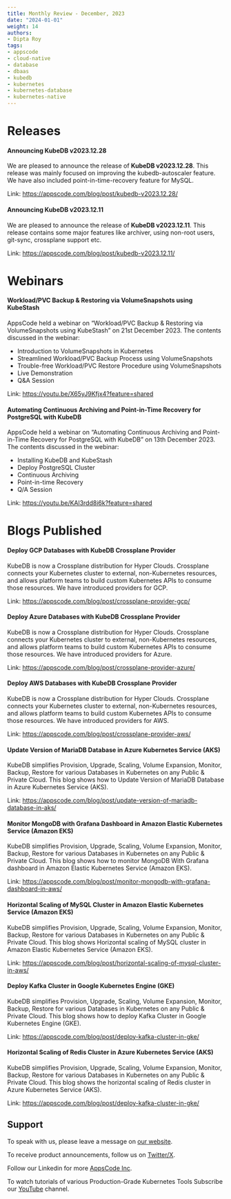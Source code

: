 ```yaml
---
title: Monthly Review - December, 2023
date: "2024-01-01"
weight: 14
authors:
- Dipta Roy
tags:
- appscode
- cloud-native
- database
- dbaas
- kubedb
- kubernetes
- kubernetes-database
- kubernetes-native
---
```


# Releases


#### Announcing KubeDB v2023.12.28

We are pleased to announce the release of **KubeDB v2023.12.28**. This release was mainly focused on improving the kubedb-autoscaler feature. We have also included point-in-time-recovery feature for MySQL.

Link: https://appscode.com/blog/post/kubedb-v2023.12.28/


#### Announcing KubeDB v2023.12.11

We are pleased to announce the release of **KubeDB v2023.12.11**. This release contains some major features like archiver, using non-root users, git-sync, crossplane support etc. 

Link: https://appscode.com/blog/post/kubedb-v2023.12.11/




# Webinars


#### Workload/PVC Backup & Restoring via VolumeSnapshots using KubeStash

AppsCode held a webinar on “Workload/PVC Backup & Restoring via VolumeSnapshots using KubeStash” on 21st December 2023. The contents discussed in the webinar:

- Introduction to VolumeSnapshots in Kubernetes
- Streamlined Workload/PVC Backup Process using VolumeSnapshots
- Trouble-free Workload/PVC Restore Procedure using VolumeSnapshots
- Live Demonstration
- Q&A Session

Link: https://youtu.be/X65yJ9Kfjx4?feature=shared


#### Automating Continuous Archiving and Point-in-Time Recovery for PostgreSQL with KubeDB

AppsCode held a webinar on “Automating Continuous Archiving and Point-in-Time Recovery for PostgreSQL with KubeDB” on 13th December 2023. The contents discussed in the webinar:

- Installing KubeDB and KubeStash
- Deploy PostgreSQL Cluster
- Continuous Archiving
- Point-in-time Recovery
- Q/A Session

Link: https://youtu.be/KAl3rdd8i6k?feature=shared




# Blogs Published


#### Deploy GCP Databases with KubeDB Crossplane Provider

KubeDB is now a Crossplane distribution for Hyper Clouds. Crossplane connects your Kubernetes cluster to external, non-Kubernetes resources, and allows platform teams to build custom Kubernetes APIs to consume those resources. We have introduced providers for GCP.

Link: https://appscode.com/blog/post/crossplane-provider-gcp/


#### Deploy Azure Databases with KubeDB Crossplane Provider

KubeDB is now a Crossplane distribution for Hyper Clouds. Crossplane connects your Kubernetes cluster to external, non-Kubernetes resources, and allows platform teams to build custom Kubernetes APIs to consume those resources. We have introduced providers for Azure.

Link: https://appscode.com/blog/post/crossplane-provider-azure/


#### Deploy AWS Databases with KubeDB Crossplane Provider

KubeDB is now a Crossplane distribution for Hyper Clouds. Crossplane connects your Kubernetes cluster to external, non-Kubernetes resources, and allows platform teams to build custom Kubernetes APIs to consume those resources. We have introduced providers for AWS.

Link: https://appscode.com/blog/post/crossplane-provider-aws/


#### Update Version of MariaDB Database in Azure Kubernetes Service (AKS)

KubeDB simplifies Provision, Upgrade, Scaling, Volume Expansion, Monitor, Backup, Restore for various Databases in Kubernetes on any Public & Private Cloud. This blog shows how to Update Version of MariaDB Database in Azure Kubernetes Service (AKS).

Link: https://appscode.com/blog/post/update-version-of-mariadb-database-in-aks/


#### Monitor MongoDB with Grafana Dashboard in Amazon Elastic Kubernetes Service (Amazon EKS)

KubeDB simplifies Provision, Upgrade, Scaling, Volume Expansion, Monitor, Backup, Restore for various Databases in Kubernetes on any Public & Private Cloud. This blog shows how to monitor MongoDB With Grafana dashboard in Amazon Elastic Kubernetes Service (Amazon EKS).

Link: https://appscode.com/blog/post/monitor-mongodb-with-grafana-dashboard-in-aws/


#### Horizontal Scaling of MySQL Cluster in Amazon Elastic Kubernetes Service (Amazon EKS)

KubeDB simplifies Provision, Upgrade, Scaling, Volume Expansion, Monitor, Backup, Restore for various Databases in Kubernetes on any Public & Private Cloud. This blog shows Horizontal scaling of MySQL cluster in Amazon Elastic Kubernetes Service (Amazon EKS).

Link: https://appscode.com/blog/post/horizontal-scaling-of-mysql-cluster-in-aws/


#### Deploy Kafka Cluster in Google Kubernetes Engine (GKE)

KubeDB simplifies Provision, Upgrade, Scaling, Volume Expansion, Monitor, Backup, Restore for various Databases in Kubernetes on any Public & Private Cloud. This blog shows how to deploy Kafka Cluster in Google Kubernetes Engine (GKE).

Link: https://appscode.com/blog/post/deploy-kafka-cluster-in-gke/


#### Horizontal Scaling of Redis Cluster in Azure Kubernetes Service (AKS)

KubeDB simplifies Provision, Upgrade, Scaling, Volume Expansion, Monitor, Backup, Restore for various Databases in Kubernetes on any Public & Private Cloud. This blog shows the horizontal scaling of Redis cluster in Azure Kubernetes Service (AKS).

Link: https://appscode.com/blog/post/deploy-kafka-cluster-in-gke/



## Support

To speak with us, please leave a message on [our website](https://appscode.com/contact/).

To receive product announcements, follow us on [Twitter/X](https://twitter.com/AppsCodeHQ/).

Follow our Linkedin for more [AppsCode Inc](https://www.linkedin.com/company/appscode/).

To watch tutorials of various Production-Grade Kubernetes Tools Subscribe our [YouTube](https://www.youtube.com/c/AppsCodeInc/) channel.
